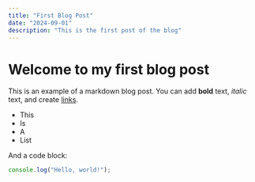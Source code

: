 ```yaml
---
title: "First Blog Post"
date: "2024-09-01"
description: "This is the first post of the blog"
---
```


# Welcome to my first blog post

This is an example of a markdown blog post. You can add **bold** text, _italic_ text, and create [links](https://nextjs.org/).

- This
- Is
- A
- List

And a code block:

```js
console.log("Hello, world!");
